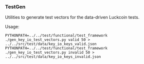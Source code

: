 ### TestGen ###

Utilities to generate test vectors for the data-driven Luckcoin tests.

Usage: 

    PYTHONPATH=../../test/functional/test_framework ./gen_key_io_test_vectors.py valid 50 > ../../src/test/data/key_io_keys_valid.json
    PYTHONPATH=../../test/functional/test_framework ./gen_key_io_test_vectors.py invalid 50 > ../../src/test/data/key_io_keys_invalid.json
